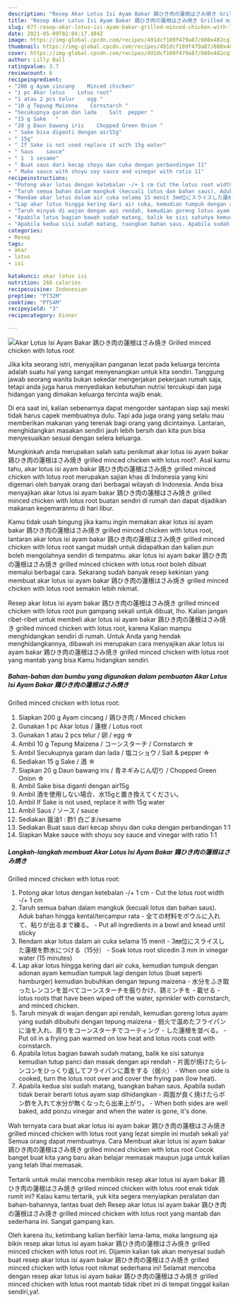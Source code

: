 ```yaml
---
description: "Resep Akar Lotus Isi Ayam Bakar 鶏ひき肉の蓮根はさみ焼き Grilled minced chicken with lotus root yang nikmat Untuk Jualan"
title: "Resep Akar Lotus Isi Ayam Bakar 鶏ひき肉の蓮根はさみ焼き Grilled minced chicken with lotus root yang nikmat Untuk Jualan"
slug: 677-resep-akar-lotus-isi-ayam-bakar-grilled-minced-chicken-with-lotus-root-yang-nikmat-untuk-jualan
date: 2021-05-09T02:04:17.484Z
image: https://img-global.cpcdn.com/recipes/491dcf189f479a87/680x482cq70/akar-lotus-isi-ayam-bakar-鶏ひき肉の蓮根はさみ焼き-grilled-minced-chicken-with-lotus-root-foto-resep-utama.jpg
thumbnail: https://img-global.cpcdn.com/recipes/491dcf189f479a87/680x482cq70/akar-lotus-isi-ayam-bakar-鶏ひき肉の蓮根はさみ焼き-grilled-minced-chicken-with-lotus-root-foto-resep-utama.jpg
cover: https://img-global.cpcdn.com/recipes/491dcf189f479a87/680x482cq70/akar-lotus-isi-ayam-bakar-鶏ひき肉の蓮根はさみ焼き-grilled-minced-chicken-with-lotus-root-foto-resep-utama.jpg
author: Lilly Ball
ratingvalue: 3.7
reviewcount: 6
recipeingredient:
- "200 g Ayam cincang    Minced chicken"
- "1 pc Akar lotus    Lotus root"
- "1 atau 2 pcs telur    egg "
- "10 g Tepung Maizena    Cornstarch "
- "Secukupnya garam dan lada    Salt  pepper "
- "15 g Sake   "
- "20 g Daun bawang iris    Chopped Green Onion "
- " Sake bisa diganti dengan air15g"
- " 15g"
- " If Sake is not used replace it with 15g water"
- " Saus    sauce"
- " 1  1 sesame"
- " Buat saus dari kecap shoyu dan cuka dengan perbandingan 11"
- " Make sauce with shoyu soy sauce and vinegar with ratio 11"
recipeinstructions:
- "Potong akar lotus dengan ketebalan -/+ 1 cm Cut the lotus root width -/+ 1 cm"
- "Taruh semua bahan dalam mangkuk (kecuali lotus dan bahan saus). Aduk bahan hingga kental/tercampur rata 全ての材料をボウルに入れて、粘りが出るまで練る。 Put all ingredients in a bowl and knead until sticky"
- "Rendam akar lotus dalam air cuka selama 15 menit 3㎜位にスライスした蓮根を酢水につける（15分） Soak lotus root sliced ​​in 3 mm in vinegar water (15 minutes)"
- "Lap akar lotus hingga kering dari air cuka, kemudian tumpuk dengan adonan ayam kemudian tumpuk lagi dengan lotus (buat seperti hamburger) kemudian bubuhkan dengan tepung maizena 水分をふき取ったレンコンを並べてコーンスターチを振りかけ、鶏ミンチを 載せる lotus roots that have been wiped off the water, sprinkler with cornstarch, and minced chicken."
- "Taruh minyak di wajan dengan api rendah, kemudian goreng lotus ayam yang sudah dibubuhi dengan tepung maizena 弱火で温めたフライパンに油を入れ、周りをコーンスターチでコーティング した蓮根を並べる。 Put oil in a frying pan warmed on low heat and lotus roots coat with cornstarch."
- "Apabila lotus bagian bawah sudah matang, balik ke sisi satunya kemudian tutup panci dan masak dengan api rendah 片面が焼けたらレンコンをひっくり返してフライパンに蓋をする（弱火） When one side is cooked, turn the lotus root over and cover the frying pan (low heat)."
- "Apabila kedua sisi sudah matang, tuangkan bahan saus. Apabila sudah tidak berair berarti lotus ayam siap dihidangkan 両面が良く焼けたらポン酢を入れて水分が無くなったら出来上がり。 When both sides are well baked, add ponzu vinegar and when the water is gone, it&#39;s done."
categories:
- Resep
tags:
- akar
- lotus
- isi

katakunci: akar lotus isi 
nutrition: 268 calories
recipecuisine: Indonesian
preptime: "PT32M"
cooktime: "PT54M"
recipeyield: "3"
recipecategory: Dinner

---
```



![Akar Lotus Isi Ayam Bakar 鶏ひき肉の蓮根はさみ焼き
Grilled minced chicken with lotus root](https://img-global.cpcdn.com/recipes/491dcf189f479a87/680x482cq70/akar-lotus-isi-ayam-bakar-鶏ひき肉の蓮根はさみ焼き-grilled-minced-chicken-with-lotus-root-foto-resep-utama.jpg)

Jika kita seorang istri, menyajikan panganan lezat pada keluarga tercinta adalah suatu hal yang sangat menyenangkan untuk kita sendiri. Tanggung jawab seorang  wanita bukan sekedar mengerjakan pekerjaan rumah saja, tetapi anda juga harus menyediakan kebutuhan nutrisi tercukupi dan juga hidangan yang dimakan keluarga tercinta wajib enak.

Di era  saat ini, kalian sebenarnya dapat mengorder santapan siap saji meski tidak harus capek membuatnya dulu. Tapi ada juga orang yang selalu mau memberikan makanan yang terenak bagi orang yang dicintainya. Lantaran, menghidangkan masakan sendiri jauh lebih bersih dan kita pun bisa menyesuaikan sesuai dengan selera keluarga. 



Mungkinkah anda merupakan salah satu penikmat akar lotus isi ayam bakar 鶏ひき肉の蓮根はさみ焼き
grilled minced chicken with lotus root?. Asal kamu tahu, akar lotus isi ayam bakar 鶏ひき肉の蓮根はさみ焼き
grilled minced chicken with lotus root merupakan sajian khas di Indonesia yang kini digemari oleh banyak orang dari berbagai wilayah di Indonesia. Anda bisa menyajikan akar lotus isi ayam bakar 鶏ひき肉の蓮根はさみ焼き
grilled minced chicken with lotus root buatan sendiri di rumah dan dapat dijadikan makanan kegemaranmu di hari libur.

Kamu tidak usah bingung jika kamu ingin memakan akar lotus isi ayam bakar 鶏ひき肉の蓮根はさみ焼き
grilled minced chicken with lotus root, lantaran akar lotus isi ayam bakar 鶏ひき肉の蓮根はさみ焼き
grilled minced chicken with lotus root sangat mudah untuk didapatkan dan kalian pun boleh mengolahnya sendiri di tempatmu. akar lotus isi ayam bakar 鶏ひき肉の蓮根はさみ焼き
grilled minced chicken with lotus root boleh dibuat memalui berbagai cara. Sekarang sudah banyak resep kekinian yang membuat akar lotus isi ayam bakar 鶏ひき肉の蓮根はさみ焼き
grilled minced chicken with lotus root semakin lebih nikmat.

Resep akar lotus isi ayam bakar 鶏ひき肉の蓮根はさみ焼き
grilled minced chicken with lotus root pun gampang sekali untuk dibuat, lho. Kalian jangan ribet-ribet untuk membeli akar lotus isi ayam bakar 鶏ひき肉の蓮根はさみ焼き
grilled minced chicken with lotus root, karena Kalian mampu menghidangkan sendiri di rumah. Untuk Anda yang hendak menghidangkannya, dibawah ini merupakan cara menyajikan akar lotus isi ayam bakar 鶏ひき肉の蓮根はさみ焼き
grilled minced chicken with lotus root yang mantab yang bisa Kamu hidangkan sendiri.

<!--inarticleads1-->

##### Bahan-bahan dan bumbu yang digunakan dalam pembuatan Akar Lotus Isi Ayam Bakar 鶏ひき肉の蓮根はさみ焼き
Grilled minced chicken with lotus root:

1. Siapkan 200 g Ayam cincang / 鶏ひき肉 / Minced chicken
1. Gunakan 1 pc Akar lotus / 蓮根 / Lotus root
1. Gunakan 1 atau 2 pcs telur / 卵 / egg ☆
1. Ambil 10 g Tepung Maizena / コーンスターチ / Cornstarch ☆
1. Ambil Secukupnya garam dan lada / 塩コショウ / Salt &amp; pepper ☆
1. Sediakan 15 g Sake / 酒 ☆
1. Siapkan 20 g Daun bawang iris / 青ネギみじん切り / Chopped Green Onion ☆
1. Ambil  Sake bisa diganti dengan air15g
1. Ambil  酒を使用しない場合、水15gと置き換えてください。
1. Ambil  If Sake is not used, replace it with 15g water
1. Ambil  Saus / ソース / sauce
1. Sediakan  醤油1 : 酢1 白ごま/sesame
1. Sediakan  Buat saus dari kecap shoyu dan cuka dengan perbandingan 1:1
1. Siapkan  Make sauce with shoyu soy sauce and vinegar with ratio 1:1




<!--inarticleads2-->

##### Langkah-langkah membuat Akar Lotus Isi Ayam Bakar 鶏ひき肉の蓮根はさみ焼き
Grilled minced chicken with lotus root:

1. Potong akar lotus dengan ketebalan -/+ 1 cm - Cut the lotus root width -/+ 1 cm
1. Taruh semua bahan dalam mangkuk (kecuali lotus dan bahan saus). Aduk bahan hingga kental/tercampur rata - 全ての材料をボウルに入れて、粘りが出るまで練る。 - Put all ingredients in a bowl and knead until sticky
1. Rendam akar lotus dalam air cuka selama 15 menit - 3㎜位にスライスした蓮根を酢水につける（15分） - Soak lotus root sliced ​​in 3 mm in vinegar water (15 minutes)
1. Lap akar lotus hingga kering dari air cuka, kemudian tumpuk dengan adonan ayam kemudian tumpuk lagi dengan lotus (buat seperti hamburger) kemudian bubuhkan dengan tepung maizena - 水分をふき取ったレンコンを並べてコーンスターチを振りかけ、鶏ミンチを - 載せる - lotus roots that have been wiped off the water, sprinkler with cornstarch, and minced chicken.
1. Taruh minyak di wajan dengan api rendah, kemudian goreng lotus ayam yang sudah dibubuhi dengan tepung maizena - 弱火で温めたフライパンに油を入れ、周りをコーンスターチでコーティング - した蓮根を並べる。 - Put oil in a frying pan warmed on low heat and lotus roots coat with cornstarch.
1. Apabila lotus bagian bawah sudah matang, balik ke sisi satunya kemudian tutup panci dan masak dengan api rendah - 片面が焼けたらレンコンをひっくり返してフライパンに蓋をする（弱火） - When one side is cooked, turn the lotus root over and cover the frying pan (low heat).
1. Apabila kedua sisi sudah matang, tuangkan bahan saus. Apabila sudah tidak berair berarti lotus ayam siap dihidangkan - 両面が良く焼けたらポン酢を入れて水分が無くなったら出来上がり。 - When both sides are well baked, add ponzu vinegar and when the water is gone, it&#39;s done.




Wah ternyata cara buat akar lotus isi ayam bakar 鶏ひき肉の蓮根はさみ焼き
grilled minced chicken with lotus root yang lezat simple ini mudah sekali ya! Semua orang dapat membuatnya. Cara Membuat akar lotus isi ayam bakar 鶏ひき肉の蓮根はさみ焼き
grilled minced chicken with lotus root Cocok banget buat kita yang baru akan belajar memasak maupun juga untuk kalian yang telah lihai memasak.

Tertarik untuk mulai mencoba membikin resep akar lotus isi ayam bakar 鶏ひき肉の蓮根はさみ焼き
grilled minced chicken with lotus root enak tidak rumit ini? Kalau kamu tertarik, yuk kita segera menyiapkan peralatan dan bahan-bahannya, lantas buat deh Resep akar lotus isi ayam bakar 鶏ひき肉の蓮根はさみ焼き
grilled minced chicken with lotus root yang mantab dan sederhana ini. Sangat gampang kan. 

Oleh karena itu, ketimbang kalian berfikir lama-lama, maka langsung aja bikin resep akar lotus isi ayam bakar 鶏ひき肉の蓮根はさみ焼き
grilled minced chicken with lotus root ini. Dijamin kalian tak akan menyesal sudah buat resep akar lotus isi ayam bakar 鶏ひき肉の蓮根はさみ焼き
grilled minced chicken with lotus root nikmat sederhana ini! Selamat mencoba dengan resep akar lotus isi ayam bakar 鶏ひき肉の蓮根はさみ焼き
grilled minced chicken with lotus root mantab tidak ribet ini di tempat tinggal kalian sendiri,ya!.

